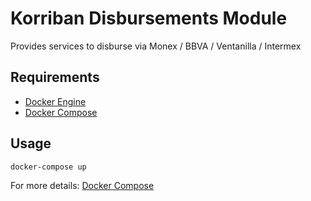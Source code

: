 Korriban Disbursements Module
====================

Provides services to disburse via Monex / BBVA / Ventanilla / Intermex

## Requirements

- [Docker Engine](https://www.docker.com/products/docker-engine)
- [Docker Compose](https://docs.docker.com/compose/overview/)

## Usage

`docker-compose up`

For more details: [Docker Compose](https://docs.docker.com/compose/overview/)
